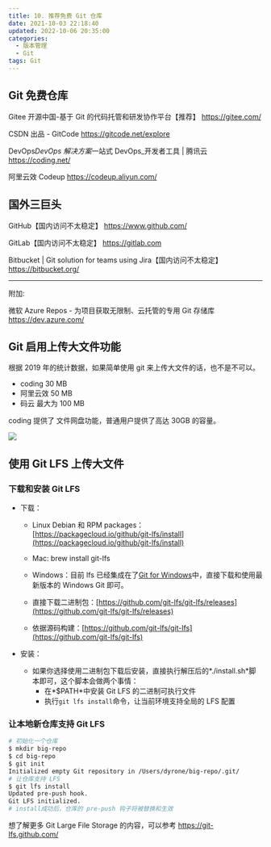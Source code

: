 ```yaml
---
title: 10. 推荐免费 Git 仓库
date: 2021-10-03 22:18:40
updated: 2022-10-06 20:35:00
categories:
  - 版本管理
  - Git
tags: Git
---
```


## Git 免费仓库

Gitee 开源中国-基于 Git 的代码托管和研发协作平台【推荐】
<https://gitee.com/>

CSDN 出品 - GitCode
<https://gitcode.net/explore>

DevOps*DevOps 解决方案*一站式 DevOps\_开发者工具 | 腾讯云
<https://coding.net/>

阿里云效 Codeup
<https://codeup.aliyun.com/>

## 国外三巨头

GitHub【国内访问不太稳定】
<https://www.github.com/>

GitLab【国内访问不太稳定】
<https://gitlab.com>

Bitbucket | Git solution for teams using Jira【国内访问不太稳定】
<https://bitbucket.org/>

---

附加:

微软 Azure Repos - 为项目获取无限制、云托管的专用 Git 存储库
<https://dev.azure.com/>

## Git 启用上传大文件功能

根据 2019 年的统计数据，如果简单使用 git 来上传大文件的话，也不是不可以。

- coding 30 MB
- 阿里云效 50 MB
- 码云 最大为 100 MB

<!-- more -->

coding 提供了 文件网盘功能，普通用户提供了高达 30GB 的容量。

![](https://upload-images.jianshu.io/upload_images/1662509-0ba1972430126817.png?imageMogr2/auto-orient/strip%7CimageView2/2/w/1240)

## 使用 Git LFS 上传大文件

### 下载和安装 Git LFS

- 下载：

  - Linux Debian 和 RPM packages：[https://packagecloud.io/github/git-lfs/install](https://packagecloud.io/github/git-lfs/install)

  - Mac: brew install git-lfs
  - Windows：目前 lfs 已经集成在了[Git for Windows](https://gitforwindows.org/)中，直接下载和使用最新版本的 Windows Git 即可。
  - 直接下载二进制包：[https://github.com/git-lfs/git-lfs/releases](https://github.com/git-lfs/git-lfs/releases)
  - 依据源码构建：[https://github.com/git-lfs/git-lfs](https://github.com/git-lfs/git-lfs)

- 安装：
  - 如果你选择使用二进制包下载后安装，直接执行解压后的*./install.sh*脚本即可，这个脚本会做两个事情：
    - 在*$PATH*中安装 Git LFS 的二进制可执行文件
    - 执行`git lfs install`命令，让当前环境支持全局的 LFS 配置

### 让本地新仓库支持 Git LFS

```sh
# 初始化一个仓库
$ mkdir big-repo
$ cd big-repo
$ git init
Initialized empty Git repository in /Users/dyrone/big-repo/.git/
# 让仓库支持 LFS
$ git lfs install
Updated pre-push hook.
Git LFS initialized.
# install成功后，仓库的 pre-push 钩子将被替换和生效
```

想了解更多 Git Large File Storage 的内容，可以参考 <https://git-lfs.github.com/>
